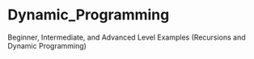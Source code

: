 # Dynamic_Programming
Beginner, Intermediate, and Advanced Level Examples (Recursions and Dynamic Programming) 

